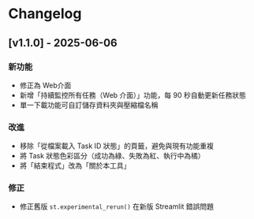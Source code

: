 # Changelog

## [v1.1.0] - 2025-06-06
### 新功能
- 修正為 Web介面
- 新增「持續監控所有任務（Web 介面）」功能，每 90 秒自動更新任務狀態
- 單一下載功能可自訂儲存資料夾與壓縮檔名稱

### 改進
- 移除「從檔案載入 Task ID 狀態」的頁籤，避免與現有功能重複
- 將 Task 狀態色彩區分（成功為綠、失敗為紅、執行中為橘）
- 將「結束程式」改為「關於本工具」

### 修正
- 修正舊版 `st.experimental_rerun()` 在新版 Streamlit 錯誤問題
